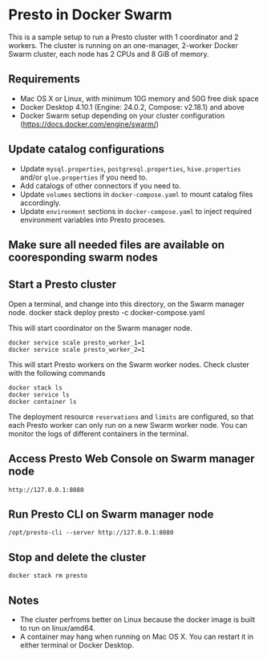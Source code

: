 # Presto in Docker Swarm
This is a sample setup to run a Presto cluster with 1 coordinator and 2 workers. The cluster is running on an one-manager,
2-worker Docker Swarm cluster, each node has 2 CPUs and 8 GiB of memory.

## Requirements
* Mac OS X or Linux, with minimum 10G memory and 50G free disk space
* Docker Desktop 4.10.1 (Engine: 24.0.2, Compose: v2.18.1) and above
* Docker Swarm setup depending on your cluster configuration (https://docs.docker.com/engine/swarm/)

## Update catalog configurations
* Update `mysql.properties`, `postgresql.properties`, `hive.properties` and/or `glue.properties` if you need to.
* Add catalogs of other connectors if you need to.
* Update `volumes` sections in `docker-compose.yaml` to mount catalog files accordingly.
* Update `environment` sections in `docker-compose.yaml` to inject required environment variables into Presto proceses.

## Make sure all needed files are available on cooresponding swarm nodes

## Start a Presto cluster
Open a terminal, and change into this directory, on the Swarm manager node.
    docker stack deploy presto -c docker-compose.yaml
    
This will start coordinator on the Swarm manager node.

    docker service scale presto_worker_1=1
    docker service scale presto_worker_2=1
    
This will start Presto workers on the Swarm worker nodes. Check cluster with the following commands

    docker stack ls
    docker service ls
    docker container ls

The deployment resource `reservations` and `limits` are configured, so that each Presto worker can only run on a new Swarm
worker node.
You can monitor the logs of different containers in the terminal.

## Access Presto Web Console on Swarm manager node
    http://127.0.0.1:8080

## Run Presto CLI on Swarm manager node
    /opt/presto-cli --server http://127.0.0.1:8080

## Stop and delete the cluster
    docker stack rm presto

## Notes
* The cluster perfroms better on Linux because the docker image is built to run on linux/amd64.
* A container may hang when running on Mac OS X. You can restart it in either terminal or Docker Desktop.
